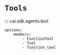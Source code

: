 # `Tools`

::: cai.sdk.agents.tool

    options:
        members:
            - FunctionTool
            - Tool
            - function_tool
